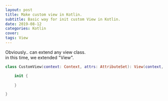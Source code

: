 ```yaml
---
layout: post
title: Make custom view in Kotlin.
subtitle: Basic way for init custom View in Kotlin.
date: 2019-08-12
categories: Kotlin
cover:
tags: View
---
```


Obviously.. can extend any view class.<br>
in this time, we extended "View".<br>

```swift
class CustomView(context: Context, attrs: AttributeSet): View(context, attrs) {

    init {
        
    }

}
```